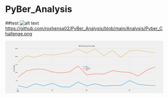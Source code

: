 # PyBer_Analysis
##test
![alt text](http://url/to/img.png)
https://github.com/roxhensa02/PyBer_Analysis/blob/main/Analysis/Pyber_Challenge.png

![Chart](https://github.com/roxhensa02/PyBer_Analysis/blob/main/Analysis/Pyber_Challenge.png)
